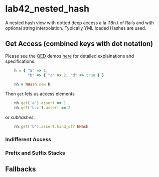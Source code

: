 # lab42_nested_hash

A nested hash view with dotted deep access à la I18n.t of Rails and with optional string interpolation. Typically YML loaded Hashes are used.


## Get Access (combined keys with dot notation)

Please see the [QED](http://rubyworks.github.io/qed/) demos [here](https://github.com/RobertDober/lab42_nested_hash/blob/master/demo/000-basic-examples.md) for detailed explainations and specifications:

```ruby
    h = { "a" => 1,
          "b" => { "c" => 2, "d" => true } }

    nh = NHash.new h

```

Then `get` lets us access elements

```ruby
    nh.get('a').assert == 1
    nh.get('b.c').assert == 2
```

or _subhashes_:

```ruby
    nh.get('b').assert.kind_of? NHash
```


### Indifferent Access

### Prefix and Suffix Stacks

## Fallbacks
